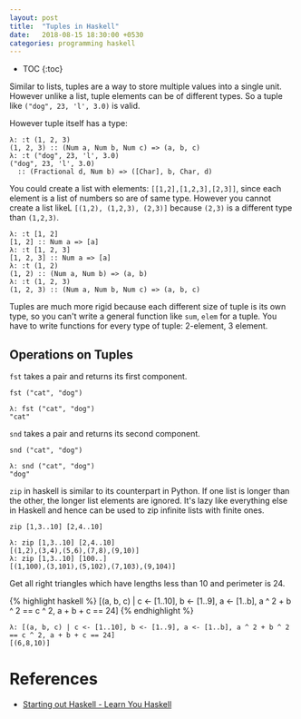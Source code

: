 ```yaml
---
layout: post
title:  "Tuples in Haskell"
date:   2018-08-15 18:30:00 +0530
categories: programming haskell
---
```

* TOC
{:toc}

Similar to lists, tuples are a way to store multiple values into a single unit. However unlike a list, tuple elements can be of different types. So a tuple like `("dog", 23, 'l', 3.0)` is valid.

However tuple itself has a type:

```
λ: :t (1, 2, 3)
(1, 2, 3) :: (Num a, Num b, Num c) => (a, b, c)
λ: :t ("dog", 23, 'l', 3.0)
("dog", 23, 'l', 3.0)
  :: (Fractional d, Num b) => ([Char], b, Char, d)
```

You could create a list with elements: `[[1,2],[1,2,3],[2,3]]`, since each element is a list of numbers so are of same type. However you cannot create a list likeL `[(1,2), (1,2,3), (2,3)]` because `(2,3)` is a different type than `(1,2,3)`.

```
λ: :t [1, 2]
[1, 2] :: Num a => [a]
λ: :t [1, 2, 3]
[1, 2, 3] :: Num a => [a]
λ: :t (1, 2)
(1, 2) :: (Num a, Num b) => (a, b)
λ: :t (1, 2, 3)
(1, 2, 3) :: (Num a, Num b, Num c) => (a, b, c)
```

Tuples are much more rigid because each different size of tuple is its own type, so you can't write a general function like `sum`, `elem` for a tuple. You have to write functions for every type of tuple: 2-element, 3 element.

## Operations on Tuples

`fst` takes a pair and returns its first component.
```
fst ("cat", "dog")
```
```
λ: fst ("cat", "dog")
"cat"
```


`snd` takes a pair and returns its second component.
```
snd ("cat", "dog")
```
```
λ: snd ("cat", "dog")
"dog"
```

`zip` in haskell is similar to its counterpart in Python. If one list is longer than the other, the longer list elements are ignored. It's lazy like everything else in Haskell and hence can be used to zip infinite lists with finite ones.
```
zip [1,3..10] [2,4..10]
```
```
λ: zip [1,3..10] [2,4..10]
[(1,2),(3,4),(5,6),(7,8),(9,10)]
λ: zip [1,3..10] [100..]
[(1,100),(3,101),(5,102),(7,103),(9,104)]
```

Get all right triangles which have lengths less than 10 and perimeter is 24.

{% highlight haskell %}
[(a, b, c) | c <- [1..10], b <- [1..9], a <- [1..b], a ^ 2 + b ^ 2 == c ^ 2, a + b + c == 24]
{% endhighlight %}
```
λ: [(a, b, c) | c <- [1..10], b <- [1..9], a <- [1..b], a ^ 2 + b ^ 2 == c ^ 2, a + b + c == 24]
[(6,8,10)]
```

# References

* [Starting out Haskell - Learn You Haskell][starting-out-haskell]

[starting-out-haskell]: http://learnyouahaskell.com/starting-out